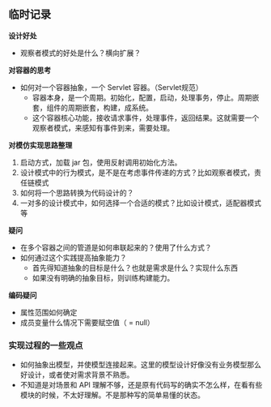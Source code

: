 ## 临时记录

**设计好处**
- 观察者模式的好处是什么？横向扩展？

**对容器的思考**
- 如何对一个容器抽象，一个 Servlet 容器。（Servlet规范）
    - 容器本身，是一个周期。初始化，配置，启动，处理事务，停止。周期嵌套，组件的周期嵌套，构建，成系统。
    - 这个容器核心功能，接收请求事件，处理事件，返回结果。这就需要一个观察者模式，来感知有事件到来，需要处理。

**对模仿实现思路整理**
1. 启动方式，加载 jar 包，使用反射调用初始化方法。
2. 设计模式中的行为模式，是不是在考虑事件传递的方式？比如观察者模式，责任链模式
3. 如何将一个思路转换为代码设计的？
4. 一对多的设计模式中，如何选择一个合适的模式？比如设计模式，适配器模式等


**疑问**
- 在多个容器之间的管道是如何串联起来的？使用了什么方式？
- 如何通过这个实践提高抽象能力？
    - 首先得知道抽象的目标是什么？也就是需求是什么？实现什么东西
    - 如果没有明确的抽象目标，则训练构建能力。


**编码疑问**
- 属性范围如何确定
- 成员变量什么情况下需要赋空值（ = null）

### 实现过程的一些观点
- 如何抽象出模型，并使模型连接起来。这里的模型设计好像没有业务模型那么好设计，或者使对需求背景不熟悉。
- 不知道是对场景和 API 理解不够，还是原有代码写的确实不怎么样，在看有些模块的时候，不太好理解。不是那种写的简单易懂的状态。